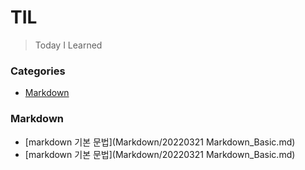 # TIL

> Today I Learned

### Categories
 - [Markdown](###Markdown)


### Markdown
  - [markdown 기본 문법](Markdown/20220321 Markdown_Basic.md)
  - [markdown 기본 문법](Markdown/20220321 Markdown_Basic.md)

